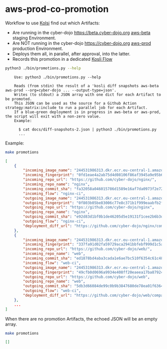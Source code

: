 # aws-prod-co-promotion

Workflow to use [Kolsi](https://kosli.com) find out which Artifacts:
- Are running in the cyber-dojo https://beta.cyber-dojo.org [aws-beta](https://app.kosli.com/cyber-dojo/environments/aws-beta/snapshots/) staging Environment.
- Are NOT running in the cyber-dojo https://cyber-dojo.org [aws-prod](https://app.kosli.com/cyber-dojo/environments/aws-prod/snapshots/) production Environment.
- Deploys them all, in parallel, after approval, into the latter.
- Records this promotion in a dedicated [Kosli Flow](https://app.kosli.com/cyber-dojo/flows/production-promotion/trails/)

```bash
python3 ./bin/promotions.py --help
```

```
    Use: python3 ./bin/promotions.py --help

    Reads (from stdin) the result of a 'kosli diff snapshots aws-beta aws-prod --org=cyber-dojo ... --output-type=json'.
    Writes (to stdout) a JSON array with one dict for each Artifact to be promoted.
    This JSON can be used as the source for a Github Action strategy:matrix:include to run a parallel job for each Artifact.
    If a blue-green deployment is in progress in aws-beta or aws-prod, the script will exit with a non-zero value.    
    Example:
    
      $ cat docs/diff-snapshots-2.json | python3 ./bin/promotions.py    
      ...
```

Example:

```bash
make promotions
```

```json
[
    { 
        "incoming_image_name": "244531986313.dkr.ecr.eu-central-1.amazonaws.com/nginx:fa32058@sha256:0fd1eae4a2ab75d4d08106f86af3945a9e95b60693a4b9e4e44b59cc5887fdd1",
        "incoming_fingerprint": "0fd1eae4a2ab75d4d08106f86af3945a9e95b60693a4b9e4e44b59cc5887fdd1",
        "incoming_repo_url": "https://github.com/cyber-dojo/nginx/",
        "incoming_repo_name": "nginx",
        "incoming_commit_sha": "fa32058a046015786d1589e16af7da0973f2e726",
        "incoming_flow": "nginx-ci",
        "outgoing_image_name": "244531986313.dkr.ecr.eu-central-1.amazonaws.com/nginx:e92d83d@sha256:0f803b05be83006c77e8c371b1f999eaabfb2feca9abef64332633362b36ca94",
        "outgoing_fingerprint": "0f803b05be83006c77e8c371b1f999eaabfb2feca9abef64332633362b36ca94",
        "outgoing_repo_url": "https://github.com/cyber-dojo/nginx",
        "outgoing_repo_name": "nginx",
        "outgoing_commit_sha": "e92d83d1bf0b1de46205d5e19131f1cee2b6b3da",
        "outgoing_flow": "nginx-ci",
        "deployment_diff_url": "https://github.com/cyber-dojo/nginx/compare/fa32058a046015786d1589e16af7da0973f2e726...e92d83d1bf0b1de46205d5e19131f1cee2b6b3da"
    },
    {
        "incoming_image_name": "244531986313.dkr.ecr.eu-central-1.amazonaws.com/web:ed1878b@sha256:337fa91d02fa59729aca2941bbfebf999d1c5ae74b1492a4c99a33a925c7f052",
        "incoming_fingerprint": "337fa91d02fa59729aca2941bbfebf999d1c5ae74b1492a4c99a33a925c7f052",
        "incoming_repo_url": "https://github.com/cyber-dojo/web/",
        "incoming_repo_name": "web",
        "incoming_commit_sha": "ed1878bd4aba3cada1e6ae7bc510f6354c61c484",
        "incoming_flow": "web-ci",
        "outgoing_image_name": "244531986313.dkr.ecr.eu-central-1.amazonaws.com/web:5db3d66@sha256:49cfb0d0696a9934e408ff20eaeea17ba87924ea520963be2021134814a086cc",
        "outgoing_fingerprint": "49cfb0d0696a9934e408ff20eaeea17ba87924ea520963be2021134814a086cc",
        "outgoing_repo_url": "https://github.com/cyber-dojo/web",
        "outgoing_repo_name": "web",
        "outgoing_commit_sha": "5db3d66084de99c0b9b3847680de78ea01f63643",
        "outgoing_flow": "web-ci",
        "deployment_diff_url": "https://github.com/cyber-dojo/web/compare/ed1878bd4aba3cada1e6ae7bc510f6354c61c484...5db3d66084de99c0b9b3847680de78ea01f63643"
    },
    ...
]
```

When there are no promotion Artifacts, the echoed JSON will be an empty array.

```bash
make promotions
```

```json
[]
```
